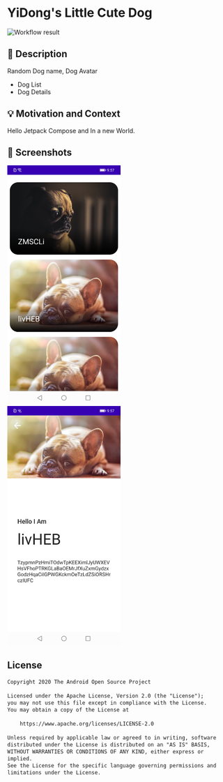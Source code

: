 # YiDong's Little Cute Dog

![Workflow result](https://github.com/onlyloveyd/Jetpack-Compose-Dog/workflows/Check/badge.svg)


## :scroll: Description
Random Dog name, Dog Avatar
- Dog List
- Dog Details


## :bulb: Motivation and Context
Hello Jetpack Compose and In a new World.


## :camera_flash: Screenshots
<img src="/results/screenshot_1.jpg" width="260">&emsp;<img src="/results/screenshot_2.jpg" width="260">

## License
```
Copyright 2020 The Android Open Source Project

Licensed under the Apache License, Version 2.0 (the "License");
you may not use this file except in compliance with the License.
You may obtain a copy of the License at

    https://www.apache.org/licenses/LICENSE-2.0

Unless required by applicable law or agreed to in writing, software
distributed under the License is distributed on an "AS IS" BASIS,
WITHOUT WARRANTIES OR CONDITIONS OF ANY KIND, either express or implied.
See the License for the specific language governing permissions and
limitations under the License.
```
